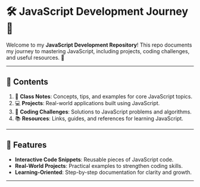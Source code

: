 # 🛠️ JavaScript Development Journey 🚀

Welcome to my **JavaScript Development Repository**! This repo documents my journey to mastering JavaScript, including projects, coding challenges, and useful resources. 🌟

---

## 📂 Contents

1. 📝 **Class Notes**: Concepts, tips, and examples for core JavaScript topics.
2. 💻 **Projects**: Real-world applications built using JavaScript.
3. 🧩 **Coding Challenges**: Solutions to JavaScript problems and algorithms.
4. 📚 **Resources**: Links, guides, and references for learning JavaScript.

---

## 🚀 Features

- **Interactive Code Snippets**: Reusable pieces of JavaScript code.  
- **Real-World Projects**: Practical examples to strengthen coding skills.  
- **Learning-Oriented**: Step-by-step documentation for clarity and growth.  

---
